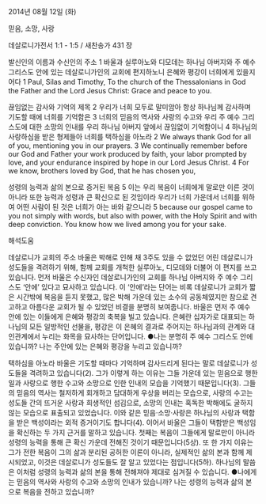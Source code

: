 2014년 08월 12일 (화)

믿음, 소망, 사랑



데살로니가전서 1:1 - 1:5 / 새찬송가 431 장


발신인의 이름과 수신인의 주소 
1 바울과 실루아노와 디모데는 하나님 아버지와 주 예수 그리스도 안에 있는 데살로니가인의 교회에 편지하노니 은혜와 평강이 너희에게 있을지어다
1 Paul, Silas and Timothy, To the church of the Thessalonians in God the Father and the Lord Jesus Christ: Grace and peace to you.

끊임없는 감사와 기억의 제목
2 우리가 너희 모두로 말미암아 항상 하나님께 감사하며 기도할 때에 너희를 기억함은 3 너희의 믿음의 역사와 사랑의 수고와 우리 주 예수 그리스도에 대한 소망의 인내를 우리 하나님 아버지 앞에서 끊임없이 기억함이니 4 하나님의 사랑하심을 받은 형제들아 너희를 택하심을 아노라
2 We always thank God for all of you, mentioning you in our prayers. 3 We continually remember before our God and Father your work produced by faith, your labor prompted by love, and your endurance inspired by hope in our Lord Jesus Christ. 4 For we know, brothers loved by God, that he has chosen you,  

성령의 능력과 삶의 본으로 증거된 복음
5 이는 우리 복음이 너희에게 말로만 이른 것이 아니라 또한 능력과 성령과 큰 확신으로 된 것임이라 우리가 너희 가운데서 너희를 위하여 어떤 사람이 된 것은 너희가 아는 바와 같으니라
5 because our gospel came to you not simply with words, but also with power, with the Holy Spirit and with deep conviction. You know how we lived among you for your sake.

해석도움





데살로니가 교회의 주소 
바울은 박해로 인해 채 3주도 있을 수 없었던 어린 데살로니가 성도들을 격려하기 위해, 함께 교회를 개척한 실루아노, 디모데와 더불어 이 편지를 쓰고 있습니다. 먼저 바울은 수신자인 데살로니가인의 교회를 하나님 아버지와 주 예수 그리스도 ‘안에’ 있다고 묘사하고 있습니다. 이 ‘안에’라는 단어는 비록 데살로니가 교회가 짧은 시간밖에 복음을 듣지 못했고, 많은 박해 가운데 있는 소수의 공동체였지만 참으로 견고하고 아름다운 교회가 될 수 있었던 비결을 분명히 보여줍니다. 바울은 먼저 주 예수 안에 있는 이들에게 은혜와 평강의 축복을 빌고 있습니다. 은혜란 십자가로 대표되는 하나님의 모든 일방적인 선물을, 평강은 이 은혜의 결과로 주어지는 하나님과의 관계와 대인관계에서 누리는 화목을 묘사하는 단어입니다. 
●나는 분명히 주 예수 그리스도 안에 있습니까? 나는 주안에 있는 은혜와 평강을 누리고 있습니까? 

택하심을 아노라 
바울은 기도할 때마다 기억하며 감사드리게 된다는 말로 데살로니가 성도들을 격려하고 있습니다(2). 그가 이렇게 하는 이유는 그들 가운데 있는 믿음으로 행한 일과 사랑으로 행한 수고와 소망으로 인한 인내의 모습을 기억했기 때문입니다(3). 그들의 믿음의 역사는 철저하게 회개하고 담대하게 우상을 버리는 모습으로, 사랑의 수고는 성도들 간의 뜨거운 사랑과 희생적인 섬김으로, 소망의 인내는 혹독한 박해에도 굴하지 않는 모습으로 표출되고 있었습니다. 이와 같은 믿음·소망·사랑은 하나님의 사랑과 택함을 받은 백성이라는 외적 증거이기도 합니다(4). 이어서 바울은 그들이 택함받은 백성임을 확신하는 두 가지 근거를 말하고 있습니다. 첫째는 복음이 그들에게 말로만이 아니라 성령의 능력을 통해 큰 확신 가운데 전해진 것이기 때문입니다(5상). 또 한 가지 이유는 그가 전한 복음이 그의 삶과 분리된 공허한 이론이 아니라, 실제적인 삶의 본과 함께 제시되었고, 이것은 데살로니가 성도들도 잘 알고 있었다는 점입니다(5하). 하나님의 말씀은 이처럼 성령의 능력과 삶의 본을 통해 전해져야 제대로 심겨질 수 있습니다. 
●나에게는 믿음의 역사와 사랑의 수고와 소망의 인내가 있습니까? 나는 성령의 능력과 삶의 본으로 복음을 전하고 있습니까?